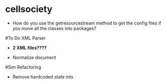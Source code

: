 # cellsociety
- How do you use the getresourcestream method to get the config files if you move all the classes into packages?



#To Do XML Parser

- **2 XML files????**

- Normalize document



#Sim Refactoring

- Remove hardcoded state ints
